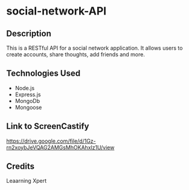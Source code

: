 # social-network-API

## Description
This is a RESTful API for a social network application. It allows users to create accounts, share thoughts, add friends and more.
## Technologies Used
- Node.js
- Express.js
- MongoDb
- Mongoose
## Link to ScreenCastify

https://drive.google.com/file/d/1Gz-rn2xoybJeVQAG2AMGsMhOKAhxlz1U/view
## Credits
Leaarning Xpert